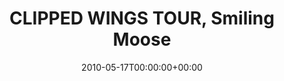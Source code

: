 ---
templateKey: event
guid: 08952add-6eab-11ea-99c5-002590d1d1b0
date: 2010-05-17T00:00:00+00:00
eventTime: 'none'
title: CLIPPED WINGS TOUR, Smiling Moose
artist: CLIPPED WINGS TOUR
city: Pittsburgh
venue: Smiling Moose
group: PPF House
guests: MAGNOLIUS, LEO37, USM
---
